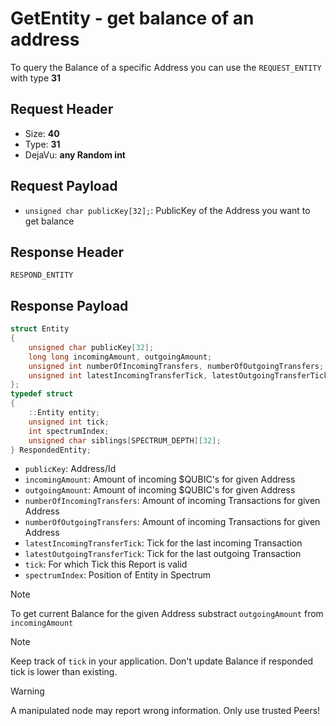 # GetEntity - get balance of an address
To query the Balance of a specific Address you can use the `REQUEST_ENTITY` with type **31**

## Request Header
- Size: **40**
- Type: **31**
- DejaVu: **any Random int**

## Request Payload
- `unsigned char publicKey[32];`: PublicKey of the Address you want to get balance

## Response Header
`RESPOND_ENTITY`

## Response Payload

```c++
struct Entity
{
    unsigned char publicKey[32];
    long long incomingAmount, outgoingAmount;
    unsigned int numberOfIncomingTransfers, numberOfOutgoingTransfers;
    unsigned int latestIncomingTransferTick, latestOutgoingTransferTick;
};
typedef struct
{
    ::Entity entity;
    unsigned int tick;
    int spectrumIndex;
    unsigned char siblings[SPECTRUM_DEPTH][32];
} RespondedEntity;
```

- `publicKey`: Address/Id
- `incomingAmount`: Amount of incoming $QUBIC's for given Address
- `outgoingAmount`: Amount of incoming $QUBIC's for given Address
- `numberOfIncomingTransfers`: Amount of incoming Transactions for given Address
- `numberOfOutgoingTransfers`: Amount of incoming Transactions for given Address
- `latestIncomingTransferTick`: Tick for the last incoming Transaction
- `latestOutgoingTransferTick`: Tick for the last outgoing Transaction
- `tick`: For which Tick this Report is valid
- `spectrumIndex`: Position of Entity in Spectrum

> [!NOTE]
> To get current Balance for the given Address substract `outgoingAmount` from `incomingAmount`

> [!NOTE]
> Keep track of `tick` in your application. Don't update Balance if responded tick is lower than existing.

> [!WARNING]
> A manipulated node may report wrong information. Only use trusted Peers!

